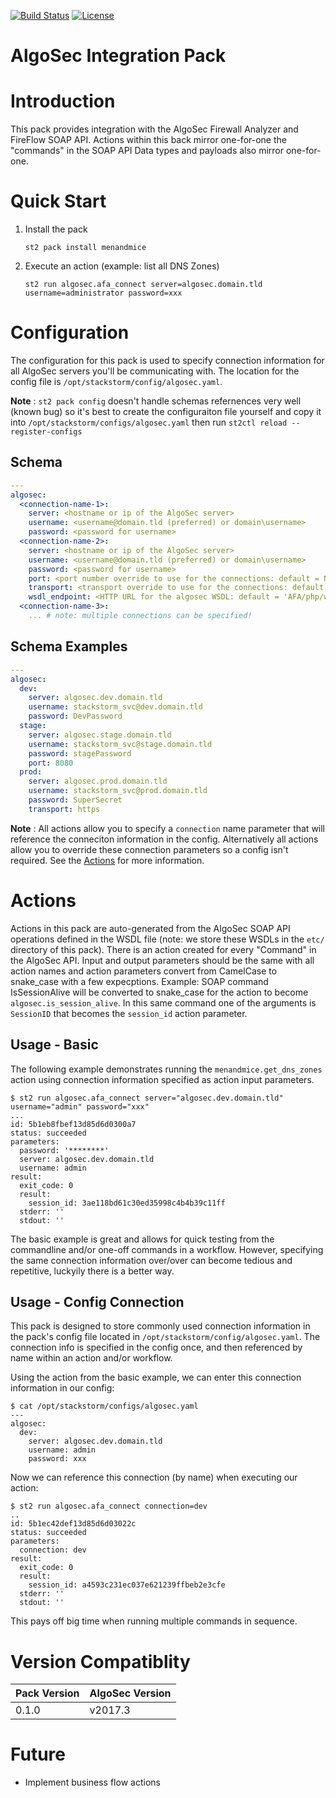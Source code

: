 [![Build Status](https://circleci.com/gh/EncoreTechnologies/stackstorm-algosec.svg?style=shield&circle-token=:circle-token)](https://circleci.com/gh/EncoreTechnologies/stackstorm-algosec) [![License](https://img.shields.io/badge/License-Apache%202.0-blue.svg)](https://opensource.org/licenses/Apache-2.0)

# AlgoSec Integration Pack

# <a name="Introduction"></a> Introduction

This pack provides integration with the AlgoSec Firewall Analyzer and FireFlow SOAP API.
Actions within this back mirror one-for-one the "commands" in the SOAP API
Data types and payloads also mirror one-for-one.

# <a name="QuickStart"></a> Quick Start

1. Install the pack

    ``` shell
    st2 pack install menandmice
    ```

2. Execute an action (example: list all DNS Zones)

    ``` shell
    st2 run algosec.afa_connect server=algosec.domain.tld username=administrator password=xxx

# <a name="Configuration"></a> Configuration

The configuration for this pack is used to specify connection information for
all AlgoSec servers you'll be communicating with. The location for the config file
is `/opt/stackstorm/config/algosec.yaml`.


**Note** : `st2 pack config` doesn't handle schemas refernences very well (known bug)
    so it's best to create the configuraiton file yourself and copy it into
    `/opt/stackstorm/configs/algosec.yaml` then run `st2ctl reload --register-configs`

## <a name="Schema"></a> Schema

``` yaml
---
algosec:
  <connection-name-1>:
    server: <hostname or ip of the AlgoSec server>
    username: <username@domain.tld (preferred) or domain\username>
    password: <password for username>
  <connection-name-2>:
    server: <hostname or ip of the AlgoSec server>
    username: <username@domain.tld (preferred) or domain\username>
    password: <password for username>
    port: <port number override to use for the connections: default = None (defaults to 80/443)>
    transport: <transport override to use for the connections: default = http'>
    wsdl_endpoint: <HTTP URL for the algosec WSDL: default = 'AFA/php/ws.php?wsdl'>
  <connection-name-3>:
    ... # note: multiple connections can be specified!
```

## <a name="SchemaExample"></a> Schema Examples

``` yaml
---
algosec:
  dev:
    server: algosec.dev.domain.tld
    username: stackstorm_svc@dev.domain.tld
    password: DevPassword
  stage:
    server: algosec.stage.domain.tld
    username: stackstorm_svc@stage.domain.tld
    password: stagePassword
    port: 8080
  prod:
    server: algosec.prod.domain.tld
    username: stackstorm_svc@prod.domain.tld
    password: SuperSecret
    transport: https
```

**Note** : All actions allow you to specify a `connection` name parameter that will
           reference the conneciton information in the config. Alternatively
           all actions allow you to override these connection parameters
           so a config isn't required. See the [Actions](#Actions) for more
           information.

# Actions

Actions in this pack are auto-generated from the AlgoSec SOAP API operations defined in the WSDL file
(note: we store these WSDLs in the `etc/` directory of this pack). There is
an action created for every "Command" in the AlgoSec API. Input and output
parameters should be the same with all action names and action parameters
convert from CamelCase to snake_case with a few expecptions. Example: SOAP command IsSessionAlive
will be converted to snake_case for the action to become `algosec.is_session_alive`.
In this same command one of the arguments is `SessionID` that becomes the
`session_id` action parameter.


## <a name="UsageBasic"></a> Usage - Basic

The following example demonstrates running the `menandmice.get_dns_zones` action
using connection information specified as action input parameters.

``` shell
$ st2 run algosec.afa_connect server="algosec.dev.domain.tld" username="admin" password="xxx"
...
id: 5b1eb8fbef13d85d6d0300a7
status: succeeded
parameters:
  password: '********'
  server: algosec.dev.domain.tld
  username: admin
result:
  exit_code: 0
  result:
    session_id: 3ae118bd61c30ed35998c4b4b39c11ff
  stderr: ''
  stdout: ''
```

The basic example is great and allows for quick testing from the commandline and/or
one-off commands in a workflow. However, specifying the same connection information
over/over can become tedious and repetitive, luckyily there is a better way.


## <a name="UsageConfig"></a> Usage - Config Connection

This pack is designed to store commonly used connection information in the pack's
config file located in `/opt/stackstorm/config/algosec.yaml`. The connection
info is specified in the config once, and then referenced by name within an
action and/or workflow.

Using the action from the basic example, we can enter this connection information
in our config:

``` shell
$ cat /opt/stackstorm/configs/algosec.yaml
---
algosec:
  dev:
    server: algosec.dev.domain.tld
    username: admin
    password: xxx
```

Now we can reference this connection (by name) when executing our action:

``` shell
$ st2 run algosec.afa_connect connection=dev
..
id: 5b1ec42def13d85d6d03022c
status: succeeded
parameters:
  connection: dev
result:
  exit_code: 0
  result:
    session_id: a4593c231ec037e621239ffbeb2e3cfe
  stderr: ''
  stdout: ''
```

This pays off big time when running multiple commands in sequence.

# Version Compatiblity

| Pack Version | AlgoSec Version |
|--------------|-----------------|
| 0.1.0        | v2017.3         |

# Future
- Implement business flow actions
